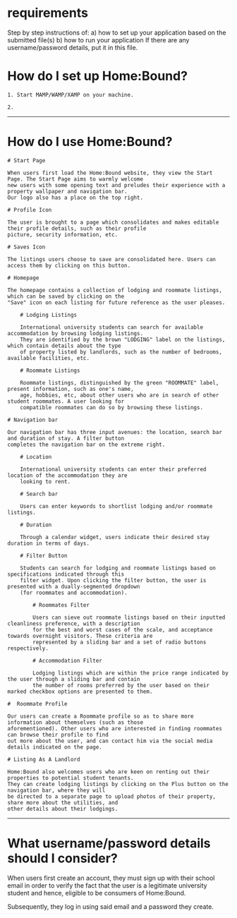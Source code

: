 # requirements 

Step by step instructions of:
a) how to set up your application based on the submitted file(s)
b) how to run your application
If there are any username/password details, put it in this file.

# How do I set up Home:Bound? 

    1. Start MAMP/WAMP/XAMP on your machine.

    2. 

---------------------------------------------------------------------------------------------------------------------------------------------------

# How do I use Home:Bound?

    # Start Page 

    When users first load the Home:Bound website, they view the Start Page. The Start Page aims to warmly welcome
    new users with some opening text and preludes their experience with a property wallpaper and navigation bar. 
    Our logo also has a place on the top right. 

    # Profile Icon 

    The user is brought to a page which consolidates and makes editable their profile details, such as their profile
    picture, security information, etc. 

    # Saves Icon 

    The listings users choose to save are consolidated here. Users can access them by clicking on this button. 

    # Homepage

    The homepage contains a collection of lodging and roommate listings, which can be saved by clicking on the 
    "Save" icon on each listing for future reference as the user pleases. 

        # Lodging Listings

        International university students can search for available accommodation by browsing lodging listings. 
        They are identified by the brown "LODGING" label on the listings, which contain details about the type
        of property listed by landlords, such as the number of bedrooms, available facilities, etc.
 
        # Roommate Listings

        Roommate listings, distinguished by the green "ROOMMATE" label, present information, such as one's name,
        age, hobbies, etc, about other users who are in search of other student roommates. A user looking for
        compatible roommates can do so by browsing these listings.

    # Navigation bar

    Our navigation bar has three input avenues: the location, search bar and duration of stay. A filter button 
    completes the navigation bar on the extreme right.

        # Location 

        International university students can enter their preferred location of the accommodation they are
        looking to rent. 

        # Search bar 

        Users can enter keywords to shortlist lodging and/or roommate listings.

        # Duration

        Through a calendar widget, users indicate their desired stay duration in terms of days.

        # Filter Button 

        Students can search for lodging and roommate listings based on specifications indicated through this 
        filter widget. Upon clicking the filter button, the user is presented with a dually-segmented dropdown 
        (for roommates and accommodation). 

            # Roommates Filter

            Users can sieve out roommate listings based on their inputted cleanliness preference, with a description
            for the best and worst cases of the scale, and acceptance towards overnight visitors. These criteria are
            represented by a sliding bar and a set of radio buttons respectively. 

            # Accommodation Filter

            Lodging listings which are within the price range indicated by the user through a sliding bar and contain
            the number of rooms preferred by the user based on their marked checkbox options are presented to them.

    #  Roommate Profile

    Our users can create a Roommate profile so as to share more information about themselves (such as those 
    aforementioned). Other users who are interested in finding roommates can browse their profile to find 
    out more about the user, and can contact him via the social media details indicated on the page.

    # Listing As A Landlord

    Home:Bound also welcomes users who are keen on renting out their properties to potential student tenants. 
    They can create lodging listings by clicking on the Plus button on the navigation bar, where they will 
    be directed to a separate page to upload photos of their property, share more about the utilities, and 
    other details about their lodgings. 

---------------------------------------------------------------------------------------------------------------------------------------------------

# What username/password details should I consider?

When users first create an account, they must sign up with their school email in order to verify the fact that the 
user is a legitimate university student and hence, eligible to be consumers of Home:Bound. 

Subsequently, they log in using said email and a password they create.